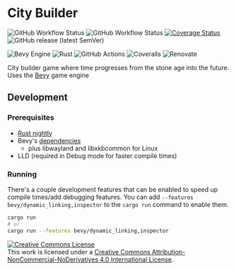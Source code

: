 # City Builder

![GitHub Workflow Status](https://img.shields.io/github/actions/workflow/status/mrivnak/city-builder/build.yml)
![GitHub Workflow Status](https://img.shields.io/github/actions/workflow/status/mrivnak/city-builder/test.yml?label=tests)
[![Coverage Status](https://coveralls.io/repos/github/mrivnak/city-builder/badge.svg?branch=develop)](https://coveralls.io/github/mrivnak/city-builder?branch=develop)
![GitHub release (latest SemVer)](https://img.shields.io/github/v/release/mrivnak/city-builder?display_name=tag&sort=semver)

![Bevy Engine](https://img.shields.io/badge/Bevy-%23FFFFFF.svg?style=for-the-badge&logo=Rust&logoColor=black)
![Rust](https://img.shields.io/badge/rust-%23000000.svg?style=for-the-badge&logo=rust&logoColor=white)
![GitHub Actions](https://img.shields.io/badge/github%20actions-%232671E5.svg?style=for-the-badge&logo=githubactions&logoColor=white)
![Coveralls](https://img.shields.io/badge/coveralls-%23b94947.svg?style=for-the-badge&logo=coveralls&logoColor=white)
![Renovate](https://img.shields.io/badge/renovate-%230281a1?style=for-the-badge&logo=renovatebot&logoColor=white)

City builder game where time progresses from the stone age into the future. Uses the [Bevy](https://bevyengine.org/) game engine

## Development

### Prerequisites

- [Rust nightly](https://www.rust-lang.org/tools/install)
- Bevy's [dependencies](https://bevyengine.org/learn/book/getting-started/setup/)
  - plus libwayland and libxkbcommon for Linux
- LLD (required in Debug mode for faster compile times)

### Running

There's a couple development features that can be enabled to speed up compile times/add debugging features. You can add `--features bevy/dynamic_linking,inspector` to the `cargo run` command to enable them.

```bash
cargo run
# or
cargo run --features bevy/dynamic_linking,inspector
```

<a rel="license" href="http://creativecommons.org/licenses/by-nc-nd/4.0/"><img alt="Creative Commons License" style="border-width:0" src="https://i.creativecommons.org/l/by-nc-nd/4.0/88x31.png" /></a><br />This work is licensed under a <a rel="license" href="http://creativecommons.org/licenses/by-nc-nd/4.0/">Creative Commons Attribution-NonCommercial-NoDerivatives 4.0 International License</a>.